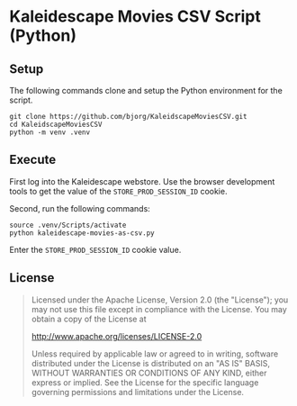 # Kaleidescape Movies CSV Script (Python)

## Setup

The following commands clone and setup the Python environment for the script.

```shell
git clone https://github.com/bjorg/KaleidscapeMoviesCSV.git
cd KaleidscapeMoviesCSV
python -m venv .venv
```

## Execute

First log into the Kaleidescape webstore. Use the browser development tools to get the value of the `STORE_PROD_SESSION_ID` cookie.

Second, run the following commands:
```shell
source .venv/Scripts/activate
python kaleidescape-movies-as-csv.py
```

Enter the `STORE_PROD_SESSION_ID` cookie value. 


## License

> Licensed under the Apache License, Version 2.0 (the "License");
> you may not use this file except in compliance with the License.
> You may obtain a copy of the License at
>
> http://www.apache.org/licenses/LICENSE-2.0
>
> Unless required by applicable law or agreed to in writing, software
> distributed under the License is distributed on an "AS IS" BASIS,
> WITHOUT WARRANTIES OR CONDITIONS OF ANY KIND, either express or implied.
> See the License for the specific language governing permissions and
> limitations under the License.
